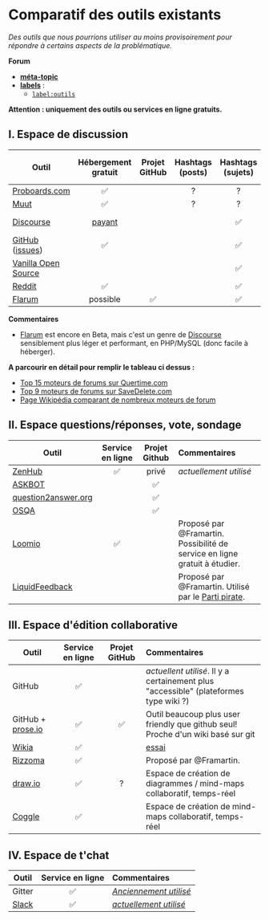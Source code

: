 Comparatif des outils existants
===============================

*Des outils que nous pourrions utiliser au moins provisoirement pour répondre à certains aspects de la problématique.*

**Forum**

- [**méta-topic**](https://github.com/dirtylab/wiki/issues/11)
- [**labels**](https://github.com/dirtylab/wiki/issues/14) :
    - [`label:outils`](https://github.com/dirtylab/wiki/issues?utf8=%E2%9C%93&q=label%3Aoutils+)


**Attention : uniquement des outils ou services en ligne gratuits.**

I. Espace de discussion
-----------------------

| Outil | Hébergement gratuit | Projet GitHub | Hashtags (posts) | Hashtags (sujets) | Arborescence | Vote par catégorie (posts) |
|----------------------------------------------|:------------------:|:-------------:|:----------------:|:----------------:|:---------------------------:|:--------------------------:|
| [Proboards.com](https://www.proboards.com)      | :white_check_mark: | | ?| ?| ?| ?|
| [Muut](https://muut.com)                       | :white_check_mark: | | ?| ?| ?| ?|
| [Discourse](http://www.discourse.org)                       | [payant](https://meta.discourse.org/t/free-hosted-option/9621) | | | :white_check_mark: |  | "like" simple |
| [GitHub](http://github.com/) ([issues](https://github.com/dirtylab/wiki/issues))                     | :white_check_mark: | | | :white_check_mark: |  | "+1" ZenHub |
| [Vanilla Open Source](http://vanillaforums.org/)  | | | | :white_check_mark: |  | :white_check_mark: |
| [Reddit](http://reddit.com/)  | :white_check_mark: | |  | :white_check_mark: | :white_check_mark: |  |
| [Flarum](http://flarum.org/)  | possible | :white_check_mark: |  | :white_check_mark: |  |  |

**Commentaires**

* [Flarum](http://flarum.org/) est encore en Beta, mais c'est un genre de [Discourse](http://www.discourse.org) sensiblement plus léger et performant, en PHP/MySQL (donc facile à héberger).

**A parcourir en détail pour remplir le tableau ci dessus :**

* [Top 15 moteurs de forums sur Quertime.com](http://www.quertime.com/article/15-best-online-forum-platforms-software-free-and-paid/)
* [Top 9 moteurs de forums sur SaveDelete.com](http://savedelete.com/software/best-forum-software-free-and-paid/14592/)
* [Page Wikipédia comparant de nombreux moteurs de forum](https://en.m.wikipedia.org/wiki/Comparison_of_Internet_forum_software)

II. Espace questions/réponses, vote, sondage
--------------------------------------------

| Outil                        |  Service en ligne        | Projet Github | Commentaires |
|------------------------------|:------------------------:|:--------------------:|:--------------------|
| [ZenHub](https://www.zenhub.io/) | :white_check_mark: | privé | *actuellement utilisé* |
| [ASKBOT](https://askbot.com) |                          | :white_check_mark:| |
| [question2answer.org](http://www.question2answer.org) | | :white_check_mark:| |
| [OSQA](http://www.osqa.net)  |                          | :white_check_mark:| |
| [Loomio](https://www.loomio.org/)  | :white_check_mark:  | | Proposé par @Framartin. Possibilité de service en ligne gratuit à étudier. |
| [LiquidFeedback](http://liquidfeedback.org/)  |    |   | Proposé par @Framartin. Utilisé par le [Parti pirate](http://www.partipirate.fr/LiquidFeedback-217). |

III. Espace d'édition collaborative
-----------------------------------

| Outil  |  Service en ligne   | Projet GitHub | Commentaires |
|----------------------------------------------|:--------------------:|:-------------:|:-----------|
| GitHub | :white_check_mark:  |               | *actuellent utilisé*. Il y a certainement plus "accessible" (plateformes type wiki ?) |
| GitHub + [prose.io](http://prose.io) | :white_check_mark:  | :white_check_mark:    | Outil beaucoup plus user friendly que github seul! Proche d'un wiki basé sur git |
| [Wikia](http://www.wikia.com/) | :white_check_mark:  |               | [essai](http://fr.dirtylab.wikia.com/) |
| [Rizzoma](https://rizzoma.com) | :white_check_mark:  |               | Proposé par @Framartin. |
| [draw.io](https://www.draw.io/) | :white_check_mark: | ? | Espace de création de diagrammes / mind-maps collaboratif, temps-réel |
| [Coggle](https://coggle.it/) | :white_check_mark: |  | Espace de création de mind-maps collaboratif, temps-réel |


IV. Espace de t'chat
--------------------

| Outil  |  Service en ligne   | Commentaires |
|--------|:--------------------:|:-----------|
| Gitter | :white_check_mark: | [*Anciennement utilisé*]() |
| [Slack](https://slack.com/) | :white_check_mark:  | [*actuellement utilisé*](https://dirtylab.slack.com) |

